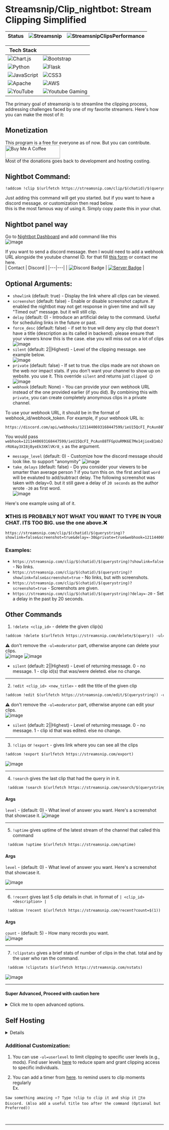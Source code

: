 # Streamsnip/Clip_nightbot: Stream Clipping Simplified

| **Status** | **![Streamsnip](https://cronitor.io/badges/l4zGl5/production/rOa5oshJWmlCgt3t1OQ4Yh5xXGc.svg)** | **![StreamsnipClipsPerformance](https://cronitor.io/badges/kGZGWA/production/I_QFoL2euGXq7gGih2r6U4u9YDw.svg)** |
|:---:|:---:|:---:|

| Tech Stack |  |
|---|---| 
| ![Chart.js](https://img.shields.io/badge/chart.js-F5788D.svg?style=Flat&logo=chart.js&logoColor=white) | ![Bootstrap](https://img.shields.io/badge/Bootstrap-563D7C.svg?style=Flat&logo=bootstrap&logoColor=white) |
| ![Python](https://img.shields.io/badge/python-3670A0?style=Flat&logo=python&logoColor=ffdd54) | ![Flask](https://img.shields.io/badge/flask-%23000.svg?style=Flat&logo=flask&logoColor=white) |
| ![JavaScript](https://img.shields.io/badge/javascript-%23323330.svg?style=Flat&logo=javascript&logoColor=%23F7DF1E) | ![CSS3](https://img.shields.io/badge/css3-%231572B6.svg?style=Flat&logo=css3&logoColor=white) |
| ![Apache](https://img.shields.io/badge/apache-%23D42029.svg?style=Flat&logo=apache&logoColor=white) | ![AWS](https://img.shields.io/badge/AWS-%23FF9900.svg?style=Flat&logo=amazon-aws&logoColor=white) |
| ![YouTube](https://img.shields.io/badge/YouTube-%23FF0000.svg?style=Flat&logo=YouTube&logoColor=white) | ![Youtube Gaming](https://img.shields.io/badge/Youtube%20Gaming-FF0000?style=Flat&logo=Youtubegaming&logoColor=white) |

The primary goal of streamsnip is to streamline the clipping process, addressing challenges faced by one of my favorite streamers. Here's how you can make the most of it:
## Monetization
This program is a free for everyone as of now. But you can contribute. </br>
<a href="https://surajbhari.stck.me" target="_blank"><img src="https://www.buymeacoffee.com/assets/img/custom_images/orange_img.png" alt="Buy Me A Coffee" style="height: 41px !important;width: 174px !important;box-shadow: 0px 3px 2px 0px rgba(190, 190, 190, 0.5) !important;-webkit-box-shadow: 0px 3px 2px 0px rgba(190, 190, 190, 0.5) !important;" ></a> </br>
Most of the donations goes back to development and hosting costing. 
## Nightbot Command:

```markdown
!addcom !clip $(urlfetch https://streamsnip.com/clip/$(chatid)/$(querystring)?delay=-40)
```
Just adding this command will get you started. but if you want to have a discord message. or customization then read below. </br>
this is the most famous way of using it. Simply copy paste this in your chat. 

## Nightbot panel way
Go to [Nightbot Dashboard](https://nightbot.tv/commands/custom) and add command like this <br>
![image](https://github.com/SurajBhari/streamsnip/assets/45149585/667db821-f8a6-4f9e-a525-15fe5887854a)


If you want to send a discord message. then I would need to add a webhook URL alongside the youtube channel ID. for that fill [this form](https://forms.gle/NgF67HBR69CxAcvJ8) or contact me here.<br>
| Contact | Discord |
|---|---|
| ![Discord Badge](https://dcbadge.limes.pink/api/shield/408994955147870208) | [![Server Badge](https://dcbadge.limes.pink/api/server/2XVBWK99Vy)](https://discord.gg/2XVBWK99Vy) |

## Optional Arguments:

- `showlink` (default: true) - Display the link where all clips can be viewed.
- `screenshot` (default: false) - Enable or disable screenshot capture. If enabled the nightbot may not get response in given time and will say "Timed out" message. but it will still clip.
- `delay` (default: 0) - Introduce an artificial delay to the command. Useful for scheduling links in the future or past.
- `force_desc` (default: false) - if set to true will deny any clip that doesn't have a title (description as its called in backend). please ensure that your viewers know this is the case. else you will miss out on a lot of clips <br>
![image](https://github.com/SurajBhari/streamsnip/assets/45149585/537bfe37-8cb5-45c9-94f1-626396135b16)
- `silent` (default: 2||Highest) - Level of the clipping message. see example below. </br>
  ![image](https://github.com/SurajBhari/streamsnip/assets/45149585/f4e0bffa-1759-491a-ada9-c1ca4a55240b)
- `private` (default: false) - If set to true. the clips made are not shown on the web nor impact stats. if you don't want your channel to show up on website. you use it. This override `silent` and returns just ​​`clipped 😉` </br>
  ![image](https://github.com/SurajBhari/streamsnip/assets/45149585/42c6744e-f3d1-4335-822c-3c3713ac4ab4)
- `webhook` (default: None) - You can provide your own webhook URL instead of the one provided earlier (if you did). By combining this with `private`, you can create completely anonymous clips in a private channel.
  
To use your webhook URL, it should be in the format of webhook_id/webhook_token. For example, if your webhook URL is:
```
https://discord.com/api/webhooks/1211440693168447599/ieU15QcFI_PcAun88TFGpUuRMK6E7Me14jioxB1mbJrRU6ay3XI8jByeEk3XKlVKr8_s
```
You would pass `webhook=1211440693168447599/ieU15QcFI_PcAun88TFGpUuRMK6E7Me14jioxB1mbJrRU6ay3XI8jByeEk3XKlVKr8_s` as the argument. 
- `message_level` (default: 0) - Customize how the discord message should look like. to support "anonymity"
  ![image](https://github.com/SurajBhari/streamsnip/assets/45149585/bf5e5ced-0472-4a5a-9a84-9b03f4364596)
- `take_delays` (default: false) - Do you consider your viewers to be smarter than average person ? if you turn this on. the first and last `word` will be evaluted to add/subtract delay.
  The following screenshot was taken with delay=0. but it still gave a delay of `20 seconds` as the author wrote `-20` as first word.  
  ![image](https://github.com/SurajBhari/streamsnip/assets/45149585/361dac19-192a-4a75-aa8f-0d94a480790d)


Here's one example using all of it. </br>

### ❌THIS IS PROBABLY NOT WHAT YOU WANT TO TYPE IN YOUR CHAT. ITS TOO BIG. use the one above.❌
```
https://streamsnip.com/clip/$(chatid)/$(querystring)?showlink=false&screenshot=true&delay=-30&private=true&webhook=1211440693168447599/ieU15QcFI_PcAun88TFGpUuRMK6E7Me14jioxB1mbJrRU6ay3XI8jByeEk3XKlVKr8_s&message_level=3&take_delays=true
```

### Examples:
- `https://streamsnip.com/clip/$(chatid)/$(querystring)?showlink=false` - No links.
- `https://streamsnip.com/clip/$(chatid)/$(querystring)?showlink=false&screenshot=true` - No links, but with screenshots.
- `https://streamsnip.com/clip/$(chatid)/$(querystring)?screenshot=true` - Screenshots are given.
- `https://streamsnip.com/clip/$(chatid)/$(querystring)?delay=-20` - Set a delay in the past by 20 seconds.

## Other Commands
1. `!delete <clip_id>` - delete the given clip(s)
```markdown
!addcom !delete $(urlfetch https://streamsnip.com/delete/$(query)) -ul=moderator
```
⚠️ don't remove the `-ul=moderator` part, otherwise anyone can delete your clips. </br>
![image](https://github.com/SurajBhari/streamsnip/assets/45149585/35d174c8-5f3f-4bb8-a6f7-15fc59ee0c43) ![image](https://github.com/SurajBhari/streamsnip/assets/45149585/b138243c-6a24-4d81-ac1f-1c25fa56ee08)
 </br>
  - `silent` (default: 2||Highest) - Level of returning message. 0 - no message. 1 - clip id(s) that was/were deleted. else no change.
---
2. `!edit <clip_id> <new_title>` - edit the title of the given clip
```markdown
!addcom !edit $(urlfetch https://streamsnip.com/edit/$(querystring)) -ul=moderator
```
⚠️ don't remove the `-ul=moderator` part, otherwise anyone can edit your clips. </br>
![image](https://github.com/SurajBhari/streamsnip/assets/45149585/f76e4bc6-dc20-4fa1-b58a-e237b4f7ba8f) </br>
  - `silent` (default: 2||Highest) - Level of returning message. 0 - no message. 1 - clip id that was edited. else no change.
---
3. `!clips` or `!export` - gives link where you can see all the clips 
```markdown
!addcom !export $(urlfetch https://streamsnip.com/export)
```
![image](https://github.com/SurajBhari/streamsnip/assets/45149585/7d72988e-0ab0-46a1-b7cb-0183e542eb2d)

---
4. `!search` gives the last clip that had the query in in it.
```markdown
 !addcom !search $(urlfetch https://streamsnip.com/search/$(querystring))
```
  #### Args
  `level` - (default: 0) - What level of answer you want. Here's a screenshot that showcase it. 
  ![image](https://github.com/SurajBhari/streamsnip/assets/45149585/a7601ed3-265c-427a-b749-30d70216ce2a)


---
5. `!uptime` gives uptime of the latest stream of the channel that called this command
```markdown
 !addcom !uptime $(urlfetch https://streamsnip.com/uptime)
```
  #### Args
  `level` - (default: 0) - What level of answer you want. Here's a screenshot that showcase it. 
   
  ![image](https://github.com/SurajBhari/streamsnip/assets/45149585/cf174b02-f95b-45b6-a1fb-b28675da8715) 
   
  --- 

6. `!recent` gives last 5 clip details in chat. in format of `| <clip_id> <description> |` 
```markdown
 !addcom !recent $(urlfetch https://streamsnip.com/recent?count=$(1))
```
  #### Args
  `count` - (default: 5) - How many records you want.  
  ![image](https://github.com/SurajBhari/streamsnip/assets/45149585/40c3cec9-4e19-49c5-b077-96218ced2eb3)
  
  --- 
  
7. `!clipstats` gives a brief stats of number of clips in the chat. total and by the user who ran the command. 
```markdown
 !addcom !clipstats $(urlfetch https://streamsnip.com/nstats)
```
![image](https://github.com/SurajBhari/streamsnip/assets/45149585/04feb94b-7323-4cf7-878b-5e48dd56860d) 

--- 
#### Super Advanced, Proceed with caution here
<details>
  <summary>Click me to open advanced options.</summary>
  
  Idea from [here](https://community.nightdev.com/t/clip-command-then-have-lastclip-automatically-update/35360), You can combine !search command to give out timestamp to particular events in the stream </br>
  A combo can look like this 
  ```
  !addcom !clipkill $(urlfetch https://streamsnip.com/clip/$(chatid)/kill-automated)
  !addcom !lastkill $(urlfetch https://streamsnip.com/search/kill-automated)
  ```
  Want more advanced ? here </br>
  There is one more endpoint named `/searchx/<clip-desc>` that returns JSON of the clip with that clip-desc.</br>
  THIS IS JUST 1 EXAMPLE. SKY IS THE LIMIT HERE
  ```
  !addcom !lastkilltime $(eval clip=$(urlfetch json https://streamsnip.com/searchx/kill-automated); clip['hms'])
  ```
  returning data looks something like this </br>
  ![carbon (3)](https://github.com/SurajBhari/streamsnip/assets/45149585/f7709890-6959-4a25-8a6d-292c9d20e10b)
  
     
  8. `!streaminfo`  this gives streaminfo in JSON format that you can use to do some other stuff.
     data looks something like this.
     ![carbon](https://github.com/SurajBhari/streamsnip/assets/45149585/811ec86a-9d69-4cc3-bde5-2d2cc66bd5ac)
     
     Route is at `/stream_info`
     ```markdown
     !addcom !myid $(eval info=$(urlfetch json https://streamsnip.com/stream_info); info['author_id'])
     ```
</details>

## Self Hosting 
<details>
  I made it quite easy to host yourself. if you prefer that way.
  
  ### Installation
  1. Clone the repo
  2. Install requirements - `pip install -r requirements.txt`
  3. (Optional) Install ffmpeg and ytdlp for screenshot to work.
  4. CONFIG - edit creds.sample.json to creds.json and insert few keys in it. `password` to use at `/admin` page and `/add` route.

  ### Running
  1. Run by doing. `python main.py`
  2. (Optional) You can run. `maintainer.py`. for this you will need `management_webhook` in creds.json to send you backup and logs to your discord.
  3. For nightbot. you need to replace `streamsnip.com` to your ip. and use `http` instead of `https`. 
</details>

### Additional Customization:

1. You can use `-ul=userlevel` to limit clipping to specific user levels (e.g., mods). Find user levels [here](https://docs.nightbot.tv/commands/commands#advanced-usage) to reduce spam and grant clipping access to specific individuals.  </br>

2. You can add a timer from [here](https://nightbot.tv/timers). to remind users to clip moments regularly <br> Ex. <br> 
```
​Saw something amazing ⭐? Type !clip to clip it and ship it 📩to Discord. (Also add a useful title too after the command (Optional but Preferred))
```
<br>
 
---
